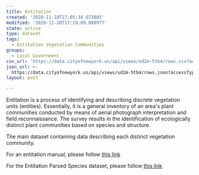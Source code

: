 ```yaml
---
title: Entitation
created: '2020-11-10T17:05:34.073805'
modified: '2020-11-20T17:19:09.090977'
state: active
type: dataset
tags:
  - Entitation Vegetation Communities
groups:
  - Local Government
csv_url: 'https://data.cityofnewyork.us/api/views/ud2m-5tb4/rows.csv?accessType=DOWNLOAD'
json_url: >-
  https://data.cityofnewyork.us/api/views/ud2m-5tb4/rows.json?accessType=DOWNLOAD
layout: post

---
```

Entitation is a process of identifying and describing discrete vegetation units (entities). Essentially, it is a general inventory of an area's plant communities conducted by means of aerial photograph interpretation and field reconnaissance. The survey results in the identification of ecologically distinct plant communities based on species and structure.

The main dataset containing data describing each distinct vegetation community.

For  an entitation manual, please follow <a href="https://drive.google.com/file/d/1YEyJ2JSRSRtWTRMw2RQwxNl_wAZwn5Pw/view">this link</a>

For the Entitation Parsed Species dataset, please follow <a href="https://data.cityofnewyork.us/d/v959-5k2w">this link</a>
